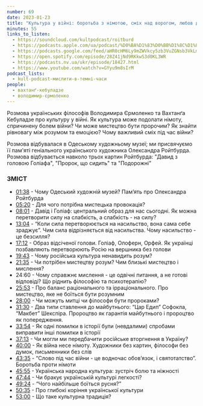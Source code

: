 ```yaml
---
number: 69
date: 2023-01-23
title: "Культура у війні: боротьба з німотою, сміх над ворогом, любов до своїх. Памʼяті Олександра Ройтбурда"
minutes: 55
links_to_listen:
  - https://soundcloud.com/kultpodcast/roitburd
  - https://podcasts.apple.com/ua/podcast/%D0%BA%D1%83%D0%BB%D1%8C%D1%82%D1%83%D1%80%D0%B0-%D1%83-%D0%B2%D1%96%D0%B9%D0%BD%D1%96-%D0%B1%D0%BE%D1%80%D0%BE%D1%82%D1%8C%D0%B1%D0%B0-%D0%B7-%D0%BD%D1%96%D0%BC%D0%BE%D1%82%D0%BE%D1%8E-%D1%81%D0%BC%D1%96%D1%85-%D0%BD%D0%B0%D0%B4-%D0%B2%D0%BE%D1%80%D0%BE%D0%B3%D0%BE%D0%BC/id1581339249?i=1000596018851
  - https://podcasts.google.com/feed/aHR0cHM6Ly9mZWVkcy5zb3VuZGNsb3VkLmNvbS91c2Vycy9zb3VuZGNsb3VkOnVzZXJzOjg5MjM3MjAyNy9zb3VuZHMucnNz/episode/dGFnOnNvdW5kY2xvdWQsMjAxMDp0cmFja3MvMTQzMDM3MDQ2OQ?sa=X&ved=0CAUQkfYCahcKEwjA7Ine6p_9AhUAAAAAHQAAAAAQAQ
  - https://open.spotify.com/episode/28Z41jNd9RKkwS3d0KL3WR
  - https://podcasts.nv.ua/ukr/episode/18427.html
  - https://www.youtube.com/watch?v=GYyu9m8sIrM
podcast_lists:
  - kult-podcast-мислити-в-темні-часи
people:
  - вахтанґ-кебуладзе
  - володимир-єрмоленко
---
```


Розмова українських філософів Володимира Єрмоленко та Вахтанґа Кебуладзе про
культуру у війні. Як культура може подолати німоту, спричинену болем війни? Чи
може мистецтво бути пророчим? Як знайти рівновагу між розумом та емоцією? Чому
важливий сміх під час війни?

Розмова відбувалася в Одеському художньому музеї; ми присвячуємо її пам'яті
геніального українського художника Олександра Ройтбурда. Розмова відбувається
навколо трьох картин Ройтбурда: "Давид з головою Голіафа", "Пророк, що сидить"
та "Подорожні"

### ЗМІСТ

- [01:38][1] \- Чому Одеський художній музей? Пам’ять про Олександра Ройтбурда
- [05:20][2] \- Для чого потрібна мистецька провокація?
- [08:01][3] \- Давід і Голіаф: центральний образ для нас сьогодні. Як можна перетворити силу на слабкість, а слабкість \- на силу?
- [13:04][4] \- “Коли сила перетворюється на насильство, вона сама себе зраджує”. Чим сила відрізняється від насильства. Чому насильство \- це безсилля?
- [17:12][5] \- Образ відсіченої голови. Голіаф, Олоферн, Орфей. Як українці позбавляють перетворюють Росію на вершника без голови
- [19:43][6] \- Чому російська культура ненавидить розум?
- [21:35][7] \- Чи потрібен мистецтву розум? Чим близькі мистецтво і мислення?
- 24:60 - Чому справжнє мислення - це одвічні питання, а не готові відповіді? Що ріднить філософію та психотерапію?
- [25:53][8] \- Про баланс раціонального та ірраціонального. Про мистецтво, яке не боїться бути розумним
- [28:00][9] \- Чи можуть митці чи філософи бути пророками?
- [31:30][10] \- Два типи ставлення до майбутнього: “Цар Едип” Софокла, “Макбет” Шекспіра. Пророцтво як гарантія майбутнього і пророцтво як попередження.
- [33:54][11] \- Як одні помилки в історії були (невдалими) спробами виправити інші помилки в історії
- [37:13][12] \- Чи могли ми передбачити російське вторгнення в Україну?
- [40:00][13] \- Як війна несе німоту. Художники без картин, філософи без думок, письменники без слів
- [43:35][14] \- “Слово під час війни \- це водночас обовʼязок, і святотатство”. Боротьба проти німоти
- [45:55][15] \- Українська народна культура: зустріч болю та ніжності
- [47:44][16] \- Чи бракує українській культурі легкості?
- [49:24][17] \- “Чого найбільше боїться русня?”
- [50:35][18] \- Про глибокі коріння української культури
- [53:00][19] \- Що таке культурна традиція?

[1]: https://www.youtube.com/watch?v=GYyu9m8sIrM&t=98s
[2]: https://www.youtube.com/watch?v=GYyu9m8sIrM&t=320s
[3]: https://www.youtube.com/watch?v=GYyu9m8sIrM&t=481s
[4]: https://www.youtube.com/watch?v=GYyu9m8sIrM&t=784s
[5]: https://www.youtube.com/watch?v=GYyu9m8sIrM&t=1032s
[6]: https://www.youtube.com/watch?v=GYyu9m8sIrM&t=1183s
[7]: https://www.youtube.com/watch?v=GYyu9m8sIrM&t=1295s
[8]: https://www.youtube.com/watch?v=GYyu9m8sIrM&t=1553s
[9]: https://www.youtube.com/watch?v=GYyu9m8sIrM&t=1680s
[10]: https://www.youtube.com/watch?v=GYyu9m8sIrM&t=1890s
[11]: https://www.youtube.com/watch?v=GYyu9m8sIrM&t=2034s
[12]: https://www.youtube.com/watch?v=GYyu9m8sIrM&t=2233s
[13]: https://www.youtube.com/watch?v=GYyu9m8sIrM&t=2400s
[14]: https://www.youtube.com/watch?v=GYyu9m8sIrM&t=2615s
[15]: https://www.youtube.com/watch?v=GYyu9m8sIrM&t=2755s
[16]: https://www.youtube.com/watch?v=GYyu9m8sIrM&t=2864s
[17]: https://www.youtube.com/watch?v=GYyu9m8sIrM&t=2964s
[18]: https://www.youtube.com/watch?v=GYyu9m8sIrM&t=3035s
[19]: https://www.youtube.com/watch?v=GYyu9m8sIrM&t=3180s
